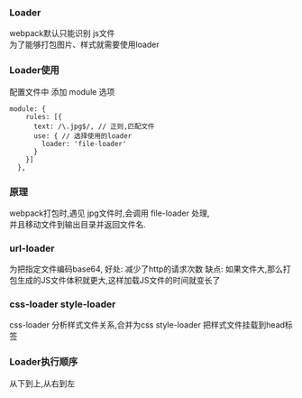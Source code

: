 ### Loader
webpack默认只能识别 js文件  
为了能够打包图片、样式就需要使用loader

### Loader使用
配置文件中 添加 module 选项
```
module: {
    rules: [{
      text: /\.jpg$/, // 正则,匹配文件
      use: { // 选择使用的loader
        loader: 'file-loader'
      }
    }]
  },
```

### 原理
webpack打包时,遇见 jpg文件时,会调用 file-loader 处理,  
并且移动文件到输出目录并返回文件名.

### url-loader
为把指定文件编码base64,
好处: 减少了http的请求次数
缺点: 如果文件大,那么打包生成的JS文件体积就更大,这样加载JS文件的时间就变长了

### css-loader style-loader
css-loader 分析样式文件关系,合并为css
style-loader 把样式文件挂载到head标签

### Loader执行顺序
从下到上,从右到左